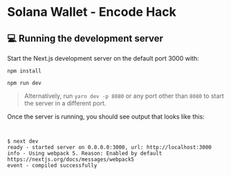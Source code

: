 # Solana Wallet - Encode Hack

## 💻 Running the development server

Start the Next.js development server on the default port 3000 with:

```
npm install
```

```
npm run dev
```

> Alternatively, run `yarn dev -p 8080` or any port other than `8080` to start the server in a different port.

Once the server is running, you should see output that looks like this:

```


$ next dev
ready - started server on 0.0.0.0:3000, url: http://localhost:3000
info - Using webpack 5. Reason: Enabled by default https://nextjs.org/docs/messages/webpack5
event - compiled successfully

```
